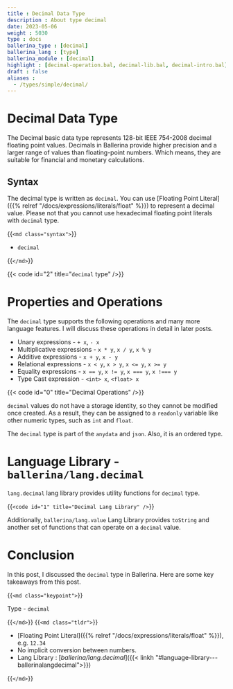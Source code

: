 ```yaml
---
title : Decimal Data Type
description : About type decimal
date: 2023-05-06
weight : 5030
type : docs
ballerina_type : [decimal]
ballerina_lang : [type]
ballerina_module : [decimal]
highlight : [decimal-operation.bal, decimal-lib.bal, decimal-intro.bal]
draft : false
aliases :
  - /types/simple/decimal/
---
```

# Decimal Data Type

The Decimal basic data type represents 128-bit IEEE 754-2008 decimal floating point values. Decimals in Ballerina provide higher precision and a larger range of values than floating-point numbers. Which means, they are suitable for financial and monetary calculations.

<!--more-->

## Syntax

The decimal type is written as `decimal`. You can use [Floating Point Literal]({{% relref "/docs/expressions/literals/float" %}}) to represent a decimal value. Please not that you cannot use hexadecimal floating point literals with `decimal` type.

{{`<md class="syntax">`}}

* `decimal`

{{`</md>`}}

{{< code id="2" title="`decimal` type" />}}

# Properties and Operations

The `decimal` type supports the following operations and many more language features. I will discuss these operations in detail in later posts.

* Unary expressions               - `+ x`, `- x`
* Multiplicative expressions      - `x * y`, `x / y`, `x % y`
* Additive expressions            - `x + y`, `x - y`
* Relational expressions          - `x < y`, `x > y`, `x <= y`, `x >= y`
* Equality expressions            - `x == y`, `x != y`, `x === y`, `x !=== y`
* Type Cast expression            - `<int> x`, `<float> x`

{{< code id="0" title="Decimal Operations" />}}

`decimal` values do not have a storage identity, so they cannot be modified once created. As a result, they can be assigned to a `readonly` variable like other numeric types, such as `int` and `float`.

The `decimal` type is part of the `anydata` and `json`. Also, it is an ordered type.

# Language Library - `ballerina/lang.decimal`

`lang.decimal` lang library provides utility functions for `decimal` type.

{{`<code id="1" title="Decimal Lang Library" />`}}

Additionally, `ballerina/lang.value` Lang Library provides `toString` and another set of functions that can operate on a `decimal` value.

# Conclusion

In this post, I discussed the `decimal` type in Ballerina. Here are some key takeaways from this post.

{{`<md class="keypoint">`}}

Type - `decimal`

{{`</md>`}}
{{`<md class="tldr">`}}

* [Floating Point Literal]({{% relref "/docs/expressions/literals/float" %}}), e.g. `12.34`
* No implicit conversion between numbers.
* Lang Library : [*ballerina/lang.decimal*]({{< linkh "#language-library---ballerinalangdecimal">}})

{{`</md>`}}
